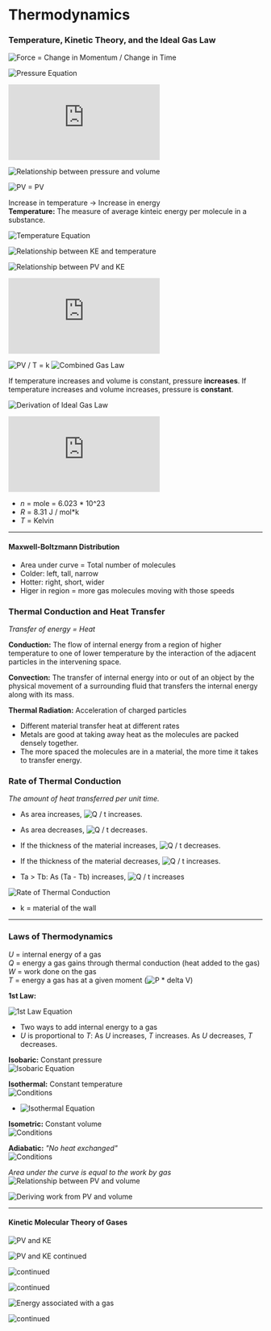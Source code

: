 # Thermodynamics

### Temperature, Kinetic Theory, and the Ideal Gas Law  

![Force = Change in Momentum / Change in Time](https://latex.codecogs.com/gif.latex?F&space;=&space;\frac{\Delta&space;P}{\Delta&space;T})  

![Pressure Equation](https://latex.codecogs.com/gif.latex?P&space;=&space;\frac{F}{A})  

![PV = k](https://latex.codecogs.com/gif.latex?PV&space;=&space;k)  

![Relationship between pressure and volume](https://latex.codecogs.com/gif.latex?P_{1}V_{1}&space;=&space;k&space;=&space;P_{2}V_{2})  

![PV = PV](https://latex.codecogs.com/gif.latex?P_{1}V_{1}&space;=&space;P_{2}V_{2})  

Increase in temperature -> Increase in energy  
**Temperature:** The measure of average kinteic energy per molecule in a substance.  

![Temperature Equation](https://latex.codecogs.com/gif.latex?T&space;=&space;k&space;*&space;\frac{KE_{sys}}{N}&space;\rightarrow&space;(\frac{energy}{molecule}))  

![Relationship between KE and temperature](https://latex.codecogs.com/gif.latex?KE_{sys}&space;=&space;k&space;*&space;NT)  

![Relationship between PV and KE](https://latex.codecogs.com/gif.latex?PV&space;=&space;k&space;*&space;KE_{sys})  

![Relationship between PV and temperature](https://latex.codecogs.com/gif.latex?PV&space;=&space;k&space;*&space;NT)  

![PV / T = k](https://latex.codecogs.com/gif.latex?\frac{PV}{T}&space;=&space;k)
![Combined Gas Law](https://latex.codecogs.com/gif.latex?\frac{P_{1}V_{1}}{T_{1}}&space;=&space;\frac{P_{2}V_{2}}{T_{2}})  

If temperature increases and volume is constant, pressure **increases**. 
If temperature increases and volume increases, pressure is **constant**.  

![Derivation of Ideal Gas Law](https://latex.codecogs.com/gif.latex?PV&space;=&space;k&space;*&space;KE_{sys}&space;=&space;k&space;*&space;NT)  

![Ideal Gas Law](https://latex.codecogs.com/gif.latex?PV&space;=&space;nRT)  
* *n* = mole = 6.023 * 10^23 
* *R* = 8.31 J / mol*k 
* *T* = Kelvin 

---

#### Maxwell-Boltzmann Distribution  
* Area under curve = Total number of molecules 
* Colder: left, tall, narrow 
* Hotter: right, short, wider 
* Higer in region = more gas molecules moving with those speeds 


### Thermal Conduction and Heat Transfer  
*Transfer of energy = Heat*  

**Conduction:** The flow of internal energy from a region of higher temperature to one of lower temperature by the interaction of the adjacent particles in the intervening space.  

**Convection:** The transfer of internal energy into or out of an object by the physical movement of a surrounding fluid that transfers the internal energy along with its mass.  

**Thermal Radiation:** Acceleration of charged particles  

* Different material transfer heat at different rates 
* Metals are good at taking away heat as the molecules are packed densely together. 
* The more spaced the molecules are in a material, the more time it takes to transfer energy. 

### Rate of Thermal Conduction  
*The amount of heat transferred per unit time.*  

* As area increases, ![Q / t](https://latex.codecogs.com/gif.latex?\frac{Q}{t}) increases. 
* As area decreases, ![Q / t](https://latex.codecogs.com/gif.latex?\frac{Q}{t}) decreases.  

* If the thickness of the material increases, ![Q / t](https://latex.codecogs.com/gif.latex?\frac{Q}{t}) decreases.
* If the thickness of the material decreases, ![Q / t](https://latex.codecogs.com/gif.latex?\frac{Q}{t}) increases. 
* Ta > Tb: As (Ta - Tb) increases, ![Q / t](https://latex.codecogs.com/gif.latex?\frac{Q}{t}) increases  

![Rate of Thermal Conduction](https://latex.codecogs.com/gif.latex?\frac{Q}{t}) 
* k = material of the wall  

---

### Laws of Thermodynamics  
*U* = internal energy of a gas  
*Q* = energy a gas gains through thermal conduction (heat added to the gas)  
*W* = work done on the gas  
*T* = energy a gas has at a given moment (![P * delta V](https://latex.codecogs.com/gif.latex?P&space;\Delta&space;V))  

**1st Law:**  

![1st Law Equation](https://latex.codecogs.com/gif.latex?\Delta&space;U&space;=&space;Q&space;&plus;&space;W)  
* Two ways to add internal energy to a gas 
* *U* is proportional to *T*: As *U* increases, *T* increases. As *U* decreases, *T* decreases.

**Isobaric:** Constant pressure  
![Isobaric Equation](https://latex.codecogs.com/gif.latex?\Delta&space;U&space;=&space;Q&space;&plus;&space;(-P&space;\Delta&space;V))  

**Isothermal:** Constant temperature  
![Conditions](https://latex.codecogs.com/gif.latex?\Delta&space;U&space;=&space;0,&space;\Delta&space;T&space;=&space;0,&space;\Delta&space;PV&space;=&space;0) 
* ![Isothermal Equation](https://latex.codecogs.com/gif.latex?PV&space;=&space;nRT&space;\rightarrow&space;P&space;=&space;\frac{nRT}{v})  

**Isometric:** Constant volume  
![Conditions](https://latex.codecogs.com/gif.latex?W&space;=&space;0,&space;\Delta&space;U&space;=&space;Q)  

**Adiabatic:** *"No heat exchanged"*  
![Conditions](https://latex.codecogs.com/gif.latex?Q&space;=&space;0,&space;\Delta&space;U&space;=&space;W)  

*Area under the curve is equal to the work by gas*  
![Relationship between PV and volume](https://latex.codecogs.com/gif.latex?W_{gas}&space;=&space;P&space;\Delta&space;V&space;=&space;\frac{F}{A}&space;*&space;\Delta&space;hA)   

![Deriving work from PV and volume](https://latex.codecogs.com/gif.latex?=&space;\frac{FA}{A}&space;*&space;\Delta&space;h&space;=&space;F&space;\Delta&space;h&space;=&space;W)  

---

#### Kinetic Molecular Theory of Gases 
![PV and KE](https://latex.codecogs.com/gif.latex?PV&space;=&space;Nm&space;*&space;\overline{V^2}&space;=&space;\frac{Nm}{3}&space;*&space;\overline{V_{total}^2})  

![PV and KE continued](https://latex.codecogs.com/gif.latex?\rightarrow&space;\frac{3}{2}&space;*&space;PV&space;=&space;N[\frac{1}{2}m&space;*&space;\overline{V_{total}^2}])  

![continued](https://latex.codecogs.com/gif.latex?\rightarrow&space;\frac{3}{2}&space;*&space;PV&space;=&space;N&space;*&space;KE_{avg}&space;=&space;U_{total})  

![continued](https://latex.codecogs.com/gif.latex?\rightarrow&space;KE_{avg}&space;=&space;\frac{3}{2}&space;*&space;nRT)  

![Energy associated with a gas](https://latex.codecogs.com/gif.latex?\rightarrow&space;U_{total}&space;=&space;\frac{3}{2}&space;PV)  

![continued](https://latex.codecogs.com/gif.latex?=&space;\frac{3}{2}&space;nRT) 